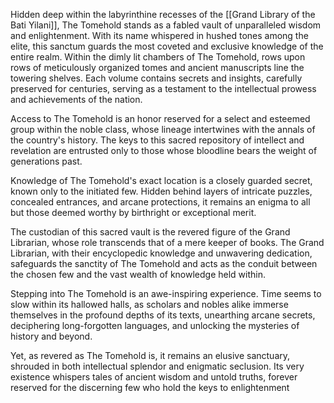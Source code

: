 Hidden deep within the labyrinthine recesses of the [[Grand Library of the Bati Yilani]], The Tomehold stands as a fabled vault of unparalleled wisdom and enlightenment. With its name whispered in hushed tones among the elite, this sanctum guards the most coveted and exclusive knowledge of the entire realm. Within the dimly lit chambers of The Tomehold, rows upon rows of meticulously organized tomes and ancient manuscripts line the towering shelves. Each volume contains secrets and insights, carefully preserved for centuries, serving as a testament to the intellectual prowess and achievements of the nation.

Access to The Tomehold is an honor reserved for a select and esteemed group within the noble class, whose lineage intertwines with the annals of the country's history. The keys to this sacred repository of intellect and revelation are entrusted only to those whose bloodline bears the weight of generations past.



Knowledge of The Tomehold's exact location is a closely guarded secret, known only to the initiated few. Hidden behind layers of intricate puzzles, concealed entrances, and arcane protections, it remains an enigma to all but those deemed worthy by birthright or exceptional merit.

The custodian of this sacred vault is the revered figure of the Grand Librarian, whose role transcends that of a mere keeper of books. The Grand Librarian, with their encyclopedic knowledge and unwavering dedication, safeguards the sanctity of The Tomehold and acts as the conduit between the chosen few and the vast wealth of knowledge held within.

Stepping into The Tomehold is an awe-inspiring experience. Time seems to slow within its hallowed halls, as scholars and nobles alike immerse themselves in the profound depths of its texts, unearthing arcane secrets, deciphering long-forgotten languages, and unlocking the mysteries of history and beyond.

Yet, as revered as The Tomehold is, it remains an elusive sanctuary, shrouded in both intellectual splendor and enigmatic seclusion. Its very existence whispers tales of ancient wisdom and untold truths, forever reserved for the discerning few who hold the keys to enlightenment